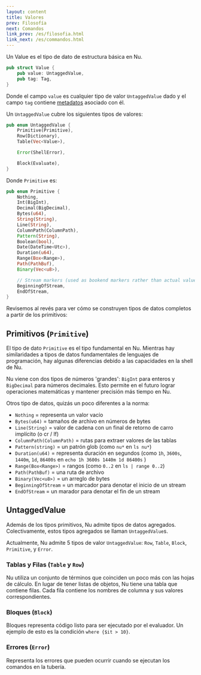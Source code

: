 ```yaml
---
layout: content
title: Valores
prev: Filosofía
next: Comandos
link_prev: /es/filosofia.html
link_next: /es/commandos.html
---
```


Un Value es el tipo de dato de estructura básica en Nu.

```rust
pub struct Value {
    pub value: UntaggedValue,
    pub tag: Tag,
}
```
Donde el campo `value` es cualquier tipo de valor `UntaggedValue` dado y el campo `tag` contiene [metadatos](metadatos.md) asociado con él.

Un `UntaggedValue` cubre los siguientes tipos de valores:

```rust
pub enum UntaggedValue {
    Primitive(Primitive),
    Row(Dictionary),
    Table(Vec<Value>),

    Error(ShellError),

    Block(Evaluate),
}
```

Donde `Primitive` es:

```rust
pub enum Primitive {
    Nothing,
    Int(BigInt),
    Decimal(BigDecimal),
    Bytes(u64),
    String(String),
    Line(String),
    ColumnPath(ColumnPath),
    Pattern(String),
    Boolean(bool),
    Date(DateTime<Utc>),
    Duration(u64),
    Range(Box<Range>),
    Path(PathBuf),
    Binary(Vec<u8>),

    // Stream markers (used as bookend markers rather than actual values)
    BeginningOfStream,
    EndOfStream,
}
```

Revisemos al revés para ver cómo se construyen tipos de datos completos a partir de los primitivos:

## Primitivos (`Primitive`)

El tipo de dato `Primitive` es el tipo fundamental en Nu. Mientras hay similaridades a tipos de datos fundamentales de lenguajes de programación, hay algunas diferencias debido a las capacidades en la shell de Nu.

Nu viene con dos tipos de números 'grandes': `BigInt` para enteros y `BigDecimal` para números decimales. Esto permite en el futuro lograr operaciones matemáticas y mantener precisión más tiempo en Nu.

Otros tipo de datos, quizás un poco diferentes a la norma:

* `Nothing` = representa un valor vacío
* `Bytes(u64)` = tamaños de archivo en números de bytes
* `Line(String)` = valor de cadena con un final de retorno de carro implícito (o cr / lf)
* `ColumnPath(ColumnPath)` = rutas para extraer valores de las tablas
* `Pattern(string)` = un patrón glob (como `nu*` en `ls nu*`)
* `Duration(u64)` = representa duración en segundos (como `1h`, `3600s`, `1440m`, `1d`, `86400s` en `echo 1h 3600s 1440m 1d 86400s` )
* `Range(Box<Range>)` = rangos (como `0..2` en `ls | range 0..2`)
* `Path(PathBuf)` = una ruta de archivo
* `Binary(Vec<u8>)` = un arreglo de bytes
* `BeginningOfStream` = un marcador para denotar el inicio de un stream
* `EndOfStream` = un marador para denotar el fin de un stream

## UntaggedValue

Además de los tipos primitivos, Nu admite tipos de datos agregados. Colectivamente, estos tipos agregados se llaman `UntaggedValue`s.

Actualmente, Nu admite 5 tipos de valor `UntaggedValue`: `Row`, `Table`, `Block`, `Primitive`, y `Error`.

### Tablas y Filas (`Table` y `Row`)

Nu utiliza un conjunto de términos que coinciden un poco más con las hojas de cálculo. En lugar de tener listas de objetos, Nu tiene una tabla que contiene filas. Cada fila contiene los nombres de columna y sus valores correspondientes.

### Bloques (`Block`)

Bloques representa código listo para ser ejecutado por el evaluador. Un ejemplo de esto es la condición `where {$it > 10}`. 

### Errores (`Error`)

Representa los errores que pueden ocurrir cuando se ejecutan los comandos en la tubería.